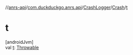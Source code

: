 //[anrs-api](../../../../index.md)/[com.duckduckgo.anrs.api](../../index.md)/[CrashLogger](../index.md)/[Crash](index.md)/[t](t.md)

# t

[androidJvm]\
val [t](t.md): [Throwable](https://kotlinlang.org/api/latest/jvm/stdlib/kotlin/-throwable/index.html)

